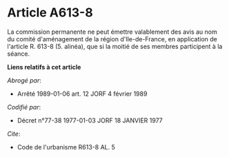 # Article A613-8

La commission permanente ne peut émettre valablement des avis au nom du comité d'aménagement de la région d'Ile-de-France, en
application de l'article R. 613-8 (5. alinéa), que si la moitié de ses membres participent à la séance.

**Liens relatifs à cet article**

_Abrogé par_:

  - Arrêté 1989-01-06 art. 12 JORF 4 février 1989

_Codifié par_:

  - Décret n°77-38 1977-01-03 JORF 18 JANVIER 1977

_Cite_:

  - Code de l'urbanisme R613-8 AL. 5
